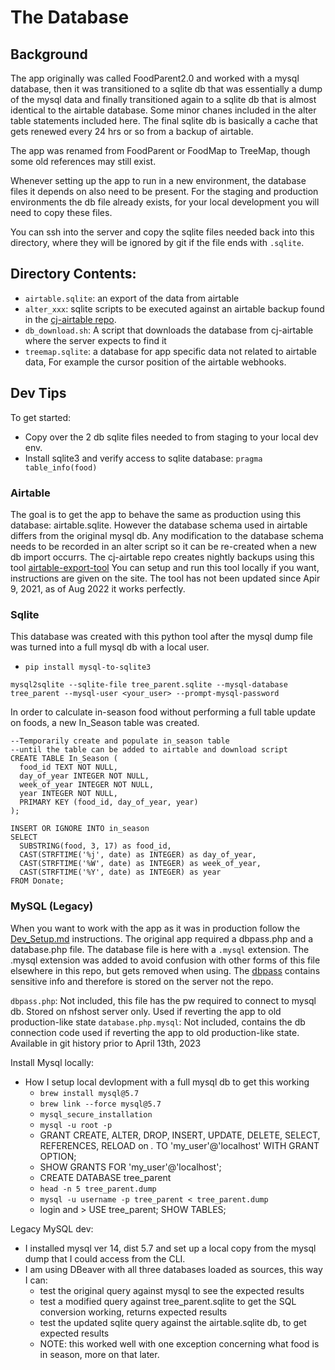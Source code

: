 # The Database

## Background
The app originally was called FoodParent2.0 and worked with a mysql database, 
then it was transitioned to a sqlite db that was essentially a dump of the mysql
data and finally transitioned again to a sqlite db that is almost identical to 
the airtable database. Some minor chanes included in the alter table statements
included here. The final sqlite db is basically a cache that gets renewed every 
24 hrs or so from a backup of airtable.

The app was renamed from FoodParent or FoodMap to TreeMap, though some old
references may still exist.

Whenever setting up the app to run in a new environment, the database files it 
depends on also need to be present. For the staging and production environments 
the db file already exists, for your local development you will need to copy 
these files. 

You can ssh into the server and copy the sqlite files needed back into this 
directory, where they will be ignored by git if the file ends with `.sqlite`.

## Directory Contents:

- `airtable.sqlite`: an export of the data from airtable
- `alter_xxx`: sqlite scripts to be executed against an airtable backup found in the [cj-airtable repo](https://github.com/concrete-jungle-org/cj-airtable).
- `db_download.sh`: A script that downloads the database from cj-airtable where the server expects to find it
- `treemap.sqlite`: a database for app specific data not related to airtable data, For example the cursor position of the airtable webhooks.

## Dev Tips

To get started: 
- Copy over the 2 db sqlite files needed to from staging to your local dev env.
- Install sqlite3 and verify access to sqlite database: `pragma table_info(food)`


### Airtable

The goal is to get the app to behave the same as production using this database: airtable.sqlite.
However the database schema used in airtable differs from the original mysql db.
Any modification to the database schema needs to be recorded in an alter script so it can be re-created when a new db import occurrs.
The cj-airtable repo creates nightly backups using this tool [airtable-export-tool](https://datasette.io/tools/airtable-export)
You can setup and run this tool locally if you want, instructions are given on the site.
The tool has not been updated since Apir 9, 2021, as of Aug 2022 it works perfectly.

### Sqlite

This database was created with this python tool after the mysql dump file was turned into a full mysql db with a local user.

  - `pip install mysql-to-sqlite3`

```
mysql2sqlite --sqlite-file tree_parent.sqlite --mysql-database tree_parent --mysql-user <your_user> --prompt-mysql-password
```

In order to calculate in-season food without performing a full table update on foods, a new In_Season table was created. 

```
--Temporarily create and populate in_season table
--until the table can be added to airtable and download script
CREATE TABLE In_Season (
  food_id TEXT NOT NULL,
  day_of_year INTEGER NOT NULL,
  week_of_year INTEGER NOT NULL,
  year INTEGER NOT NULL,
  PRIMARY KEY (food_id, day_of_year, year)
);

INSERT OR IGNORE INTO in_season 
SELECT 
  SUBSTRING(food, 3, 17) as food_id, 
  CAST(STRFTIME('%j', date) as INTEGER) as day_of_year,
  CAST(STRFTIME('%W', date) as INTEGER) as week_of_year,
  CAST(STRFTIME('%Y', date) as INTEGER) as year
FROM Donate;
```
 
### MySQL (Legacy)

When you want to work with the app as it was in production follow the [Dev_Setup.md](../docs/Dev_Setup.md) instructions.
The original app required a dbpass.php and a database.php file. The database file is here with a `.mysql` extension.
The .mysql extension was added to avoid confusion with other forms of this file elsewhere in this repo, but gets
removed when using. The [dbpass](dbpass.php) contains sensitive info and therefore is stored on the server not the repo.

`dbpass.php`: Not included, this file has the pw required to connect to mysql db. Stored on nfshost server only. Used if reverting the app to old production-like state
`database.php.mysql`: Not included, contains the db connection code used if reverting the app to old production-like state. Available in git history prior to April 13th, 2023

Install Mysql locally:
- How I setup local devlopment with a full mysql db to get this working
  - `brew install mysql@5.7`
  - `brew link --force mysql@5.7`
  - `mysql_secure_installation`
  - `mysql -u root -p`
  - GRANT CREATE, ALTER, DROP, INSERT, UPDATE, DELETE, SELECT, REFERENCES, RELOAD on *.* TO 'my_user'@'localhost' WITH GRANT OPTION;
  - SHOW GRANTS FOR 'my_user'@'localhost';
  - CREATE DATABASE tree_parent
  - `head -n 5 tree_parent.dump`
  - `mysql -u username -p tree_parent < tree_parent.dump`
  - login and > USE tree_parent; SHOW TABLES;

Legacy MySQL dev:
- I installed mysql ver 14, dist 5.7 and set up a local copy from the mysql dump that I could access from the CLI.
- I am using DBeaver with all three databases loaded as sources, this way I can:
  - test the original query against mysql to see the expected results
  - test a modified query against tree_parent.sqlite to get the SQL conversion working, returns expected results
  - test the updated sqlite query against the airtable.sqlite db, to get expected results
  - NOTE: this worked well with one exception concerning what food is in season, more on that later.





